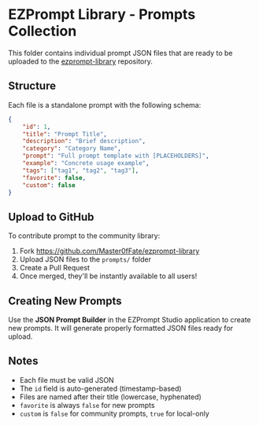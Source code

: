 # EZPrompt Library - Prompts Collection

This folder contains individual prompt JSON files that are ready to be uploaded to the [ezprompt-library](https://github.com/Master0fFate/ezprompt-library) repository.

## Structure

Each file is a standalone prompt with the following schema:

```json
{
    "id": 1,
    "title": "Prompt Title",
    "description": "Brief description",
    "category": "Category Name",
    "prompt": "Full prompt template with [PLACEHOLDERS]",
    "example": "Concrete usage example",
    "tags": ["tag1", "tag2", "tag3"],
    "favorite": false,
    "custom": false
}
```

## Upload to GitHub

To contribute prompt to the community library:

1. Fork https://github.com/Master0fFate/ezprompt-library
2. Upload JSON files to the `prompts/` folder
3. Create a Pull Request
4. Once merged, they'll be instantly available to all users!

## Creating New Prompts

Use the **JSON Prompt Builder** in the EZPrompt Studio application to create new prompts. It will generate properly formatted JSON files ready for upload.

## Notes

- Each file must be valid JSON
- The `id` field is auto-generated (timestamp-based)
- Files are named after their title (lowercase, hyphenated)
- `favorite` is always `false` for new prompts
- `custom` is `false` for community prompts, `true` for local-only
